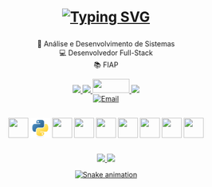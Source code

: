 <div>
<h1 align="center" style="font-weight: bold;">

[![Typing SVG](https://readme-typing-svg.herokuapp.com?font=Fira+Code&size=26&duration=6000&color=F8F8F8&center=true&vCenter=true&width=600&lines=%F0%9F%87%A7%F0%9F%87%B7+Oi%2C+eu+sou+Nathan)](https://git.io/typing-svg)
</div>

<div align="center">

🔗 Análise e Desenvolvimento de Sistemas<br>
💻 Desenvolvedor Full-Stack<br>
📚 FIAP

<a href = "mailto:contato@Nathan-PA/"><img src="https://img.shields.io/badge/Gmail-D14836?style=for-the-badge&logo=gmail&logoColor=white"/>
<a href="https://discord.com/channels/@me guizao#3565" target="_blank"><img src="https://img.shields.io/badge/Discord-7289DA?style=for-the-badge&logo=discord&logoColor=white" target="_blank"/>
<a href = "https://expo.dev/accounts/nathan-pa/snacks" target="_blank"><img src="https://miro.medium.com/max/1400/1*sSxTTLMRuw8-4pUWI0sxGQ.png"  width="74" height="28"/> 
<a href = "https://www.linkedin.com/in/nathan-pa" target="_blank"><img src="https://img.shields.io/badge/-LinkedIn-%230077B5?style=for-the-badge&logo=linkedin&logoColor=white"/>   
<a href="mailto:contato@Nathan-PA/" target="_blank" >
    <img alt="Email" src="https://komarev.com/ghpvc/?username=Nathan-PA&color=blueviolet&style=flat-square"></a>


##

<img src="https://cdn.jsdelivr.net/gh/devicons/devicon/icons/java/java-original.svg" width="40" height="40"/>
<img src="https://raw.githubusercontent.com/devicons/devicon/master/icons/python/python-original.svg" width="40" height="40"/>
<img src="https://cdn.jsdelivr.net/gh/devicons/devicon/icons/android/android-plain.svg" width="40" height="40"/>
<img src="https://cdn.jsdelivr.net/gh/devicons/devicon/icons/mysql/mysql-original.svg" width="40" height="40"/>
<img src="https://cdn.jsdelivr.net/gh/devicons/devicon/icons/react/react-original.svg" width="40" height="40"/>
<img src="https://cdn.jsdelivr.net/gh/devicons/devicon/icons/docker/docker-plain.svg" width="40" height="40"/>      
<img src="https://cdn.jsdelivr.net/gh/devicons/devicon/icons/azure/azure-original.svg" width="40" height="40"/>      
<img src="https://cdn.jsdelivr.net/gh/devicons/devicon/icons/javascript/javascript-plain.svg" width="40" height="40"/> 
<img src="https://cdn.jsdelivr.net/gh/devicons/devicon/icons/arduino/arduino-original.svg" width="40" height="40"/> 
          
        

          


##

<a href="https://github.com/Nathan-PA">
<img height="180em" src="https://github-readme-stats.vercel.app/api/top-langs/?username=Nathan-PA&layout=compact&langs_count=7&theme=dark&include_all_commits=true&count_private=true"/>
<img height="180em" src="https://github-readme-stats.vercel.app/api?username=Nathan-PA&show_icons=true&theme=dark&include_all_commits=true&count_private=true&include_all_commits=true&count_private=true"/>
 
![Snake animation](https://github.com/Nathan-PA/Nathan-PA/blob/output/github-contribution-grid-snake.svg)

